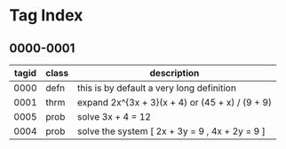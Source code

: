 # Tag Index

## 0000-0001
| tagid | class | description                                     |
| ----- | ----- | ----------------------------------------------- |
| 0000  | defn  | this is by default a very long definition       |
| 0001  | thrm  | expand 2x^{3x + 3}(x + 4) or (45 + x) / (9 + 9) |
| 0005  | prob  | solve 3x + 4 = 12                               |
| 0004  | prob  | solve the system [ 2x + 3y = 9 , 4x + 2y = 9 ]  |
